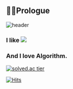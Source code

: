 ## 🧙‍♂️Prologue
![header](https://capsule-render.vercel.app/api?type=waving&color=gradient&height=200&section=header&text=ZAKIE's%20GitHub&fontSize=66&fontAlign=50&fontAlignY=38&animation=twinkling)

### I like <img src="https://img.shields.io/badge/C-9999FF?style=flat-square&logo=C&logoColor=white"/></span>

### And I love Algorithm.


[![solved.ac tier](http://mazassumnida.wtf/api/v2/generate_badge?boj=kcj1607)](https://solved.ac/kcj1607)


[![Hits](https://hits.seeyoufarm.com/api/count/incr/badge.svg?url=https%3A%2F%2Fgithub.com%2Fzzaekkii&count_bg=%2304237B&title_bg=%234C4C4C&icon=rust.svg&icon_color=%23A8D2FA&title=HITS&edge_flat=false)](https://hits.seeyoufarm.com)
